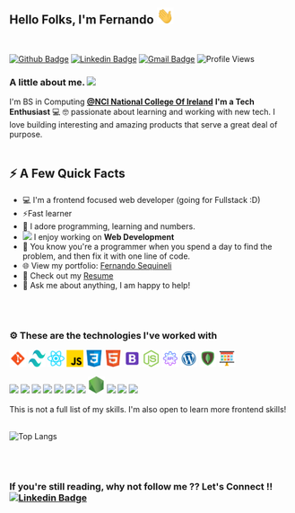 ## Hello Folks, I'm Fernando <img src="https://github.com/FernandoSequineli/FernandoSequineli/blob/main/assets/wave.gif" width="30px">

<br/>

[![Github Badge](http://img.shields.io/badge/-Github-black?style=flat-square&logo=github&link=https://github.com/Defcon27/)](https://github.com/FernandoSequineli/)
[![Linkedin Badge](https://img.shields.io/badge/-LinkedIn-blue?style=flat-square&logo=Linkedin&logoColor=white&link=https://www.linkedin.com/in/fernando-sequineli/)](https://www.linkedin.com/in/fernando-sequineli/)
[![Gmail Badge](https://img.shields.io/badge/-Gmail-d14836?style=flat-square&logo=Gmail&logoColor=white&link=mailto:sequineli.fernando@gmail.com)](mailto:sequineli.fernando@gmail.com)
![Profile Views](https://komarev.com/ghpvc/?username=FernandoSequineli)


### A little about me. <img src="https://media.giphy.com/media/VgCDAzcKvsR6OM0uWg/giphy.gif" width="40">

I'm BS in Computing **[@NCI National College Of Ireland](https://www.ncirl.ie/)** 
 **I'm a Tech Enthusiast** 💻 🤓 passionate about learning and working with new tech. I love building interesting and amazing products that serve a great deal of purpose.<br/><br/>

## ⚡️ A Few Quick Facts

- 💻 I'm a frontend focused web developer (going for Fullstack :D)
- ⚡️Fast learner
- 🤟 I adore programming, learning and numbers.
- <img src="https://media.giphy.com/media/WUlplcMpOCEmTGBtBW/giphy.gif" width="25"> I enjoy working on **Web Development**
- 🧩 You know you're a programmer when you spend a day to find the problem, and then fix it with one line of code.
- 🌐 View my portfolio: [Fernando Sequineli](https://fernandosequineli.github.io/portfolio/)
- 📙 Check out my [Resume](https://github.com/FernandoSequineli/portfolio/blob/main/public/resume.pdf)
- 💬 Ask me about anything, I am happy to help!

<br/><br/>

### ⚙️ These are the technologies I've worked with

<code><img height="30" width="30" src="https://github.com/FernandoSequineli/FernandoSequineli/blob/main/assets/git.png"></code>
<code><img height="30" width="30" src="https://github.com/FernandoSequineli/FernandoSequineli/blob/main/assets/tailwindcss.svg"></code>
<code><img height="30" width="30" src="https://github.com/FernandoSequineli/FernandoSequineli/blob/main/assets/react.png"></code>
<code><img height="30" width="30" src="https://github.com/FernandoSequineli/FernandoSequineli/blob/main/assets/javascript.png"></code>
<code><img height="30" width="30" src="https://github.com/FernandoSequineli/FernandoSequineli/blob/main/assets/css.png"></code>
<code><img height="30" width="30" src="https://github.com/FernandoSequineli/FernandoSequineli/blob/main/assets/html.png"></code>
<code><img height="30" width="30" src="https://github.com/FernandoSequineli/FernandoSequineli/blob/main/assets/bootstrap.png"></code>
<code><img height="30" width="30" src="https://github.com/FernandoSequineli/FernandoSequineli/blob/main/assets/node.png"></code>
<code><img height="30" width="30" src="https://github.com/FernandoSequineli/FernandoSequineli/blob/main/assets/restapi.png"></code>
<code><img height="30" width="30" src="https://github.com/FernandoSequineli/FernandoSequineli/blob/main/assets/wordpress.png"></code>
<code><img height="30" width="30" src="https://github.com/FernandoSequineli/FernandoSequineli/blob/main/assets/mongodb.png"></code>
<code><img height="30" width="30" src="https://github.com/FernandoSequineli/FernandoSequineli/blob/main/assets/scrum.png"></code>

<code><img height="30" src="https://cdn.svgporn.com/logos/javascript.svg"></code>
<code><img height="30" src="https://cdn.svgporn.com/logos/html-5.svg"></code>
<code><img height="30" src="https://cdn.svgporn.com/logos/css-3.svg"></code>
<code><img height="30" src="https://cdn.svgporn.com/logos/php.svg"></code>
<code><img height="30" src="https://cdn.svgporn.com/logos/bootstrap.svg"></code>
<code><img height="30" src="https://cdn.svgporn.com/logos/mysql.svg"></code>
<code><img height="30" src="https://cdn.svgporn.com/logos/xampp.svg"></code>
<code><img height="30" src="https://raw.githubusercontent.com/github/explore/80688e429a7d4ef2fca1e82350fe8e3517d3494d/topics/nodejs/nodejs.png"></code>
<code><img height="30" src="https://cdn.svgporn.com/logos/visual-studio-code.svg"></code>
<code><img height="30" src="https://cdn.svgporn.com/logos/terminal.svg"></code>
<code><img height="30" src="https://cdn.svgporn.com/logos/git-icon.svg"></code>
<br/><br/>
This is not a full list of my skills. I'm also open to learn more frontend skills!
<br/><br/>

![Top Langs](https://github-readme-stats.vercel.app/api/top-langs/?username=FernandoSequineli&layout=compact)


<br/><br/>

### If you're still reading, why not follow me ?? Let's Connect !! [![Linkedin Badge](https://img.shields.io/badge/-LinkedIn-blue?style=flat-square&logo=Linkedin&logoColor=white&link=https://www.linkedin.com/in/fernando-sequineli/)](https://www.linkedin.com/in/fernando-sequineli/)
